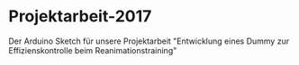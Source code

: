# Projektarbeit-2017
Der Arduino Sketch für unsere Projektarbeit "Entwicklung eines Dummy zur Effizienskontrolle beim Reanimationstraining"
